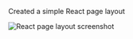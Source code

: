 Created a simple React page layout

![React page layout screenshot](/ReactPageLayout/public/Screenshot%202025-04-28%20161333.png)
